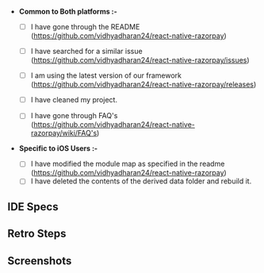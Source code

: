 * **Common to Both platforms :-**

  - [ ] I have gone through the README (https://github.com/vidhyadharan24/react-native-razorpay)
  - [ ] I have searched for a similar issue (https://github.com/vidhyadharan24/react-native-razorpay/issues)
  - [ ] I am using the latest version of our framework (https://github.com/vidhyadharan24/react-native-razorpay/releases)
  - [ ] I have cleaned my project.
  - [ ] I have gone through FAQ's (https://github.com/vidhyadharan24/react-native-razorpay/wiki/FAQ's)


* **Specific to iOS Users :-**

  - [ ] I have modified the module map as specified in the readme (https://github.com/vidhyadharan24/react-native-razorpay)
  - [ ] I have deleted the contents of the derived data folder and rebuild it.

<!-- Describe your issue in detail. -->

## IDE Specs
<!-- Required. Specify your Xcode Version (iOS) -->
<!-- Required. Specify your Java and Gradle version (Android) -->
<!-- Razorpay Package Version -->

## Retro Steps
<!-- 
  Required.
-->

## Screenshots 
<!-- Optional.It'll just help us understand your issue better. -->
